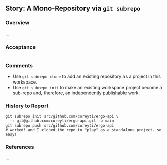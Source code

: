 ## Story: A Mono-Repository via `git subrepo`

### Overview

...

### Acceptance

```shell

```

### Comments

- Use `git subrepo clone` to add an existing repository as a project in this workspace.
- Use `git subrepo init` to make an existing workspace project become a sub-repo and, therefore, an independently publishable work.

### History to Report

```shell
git subrepo init src/github.com/coreyti/ergo-api \
  -r git@github.com:coreyti/ergo-api.git -b main
git subrepo push src/github.com/coreyti/ergo-api
# worked! and I cloned the repo to "play" as a standalone project. so easy!

```



### References

...

